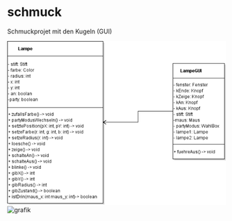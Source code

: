 # schmuck
Schmuckprojet mit den Kugeln (GUI)

![](Lampe.png)
![grafik](https://user-images.githubusercontent.com/67185896/166643020-ad1b4d07-1cb4-432e-bb12-5d149aa9bda8.png)

